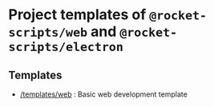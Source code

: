# Project templates of `@rocket-scripts/web` and `@rocket-scripts/electron`

## Templates

- [/templates/web](templates/web) : Basic web development template